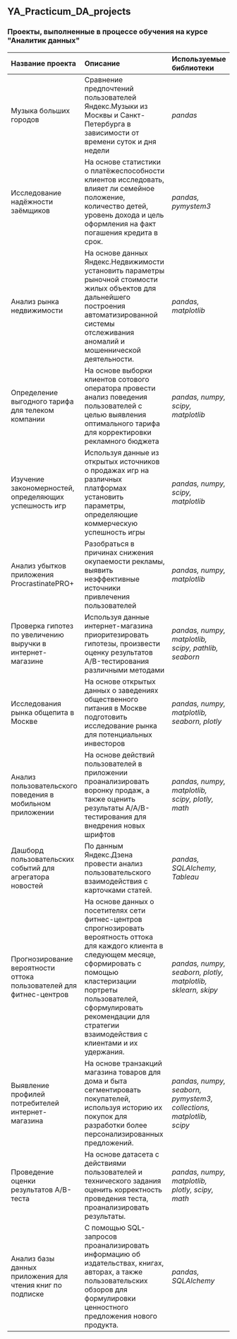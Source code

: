 ## YA_Practicum_DA_projects

### Проекты, выполненные в процессе обучения на курсе "Аналитик данных" 

| Название проекта | Описание | Используемые библиотеки |
| :---------------------- | :---------------------- | :---------------------- |
|  Музыка больших городов| Сравнение предпочтений пользователей Яндекс.Музыки из Москвы и Санкт-Петербурга в зависимости от времени суток и дня недели | *pandas*|
| Исследование надёжности заёмщиков |На основе статистики о платёжеспособности клиентов исследовать, влияет ли семейное положение, количество детей, уровень дохода и цель оформления на факт погашения кредита в срок. | *pandas, pymystem3* |
| Анализ рынка недвижимости| На основе данных Яндекс.Недвижимости установить параметры рыночной стоимости жилых объектов для дальнейшего построения автоматизированной системы отслеживания аномалий и мошеннической деятельности.  | *pandas, matplotlib*|
|Определение выгодного тарифа для телеком компании| На основе выборки клиентов сотового оператора провести анализ поведения пользователей с целью выявления оптимального тарифа для корректировки рекламного бюджета | *pandas, numpy, scipy, matplotlib* |
| Изучение закономерностей, определяющих успешность игр| Используя данные из открытых источников о продажах игр на различных платформах установить параметры, определяющие коммерческую успешность игры| *pandas, numpy, scipy, matplotlib* |
|Анализ убытков приложения ProcrastinatePRO+ | Разобраться в причинах снижения окупаемости рекламы, выявить неэффективные источники привлечения пользователей | *pandas, numpy, matplotlib* |
|Проверка гипотез по увеличению выручки в интернет-магазине |Используя данные интернет-магазина приоритезировать гипотезы, произвести оценку результатов A/B-тестирования различными методами| *pandas, numpy, matplotlib, scipy, pathlib, seaborn* |
|Исследования рынка общепита в Москве | На основе открытых данных о заведениях общественного питания в Москве подготовить исследование рынка для потенциальных инвесторов | *pandas, numpy, matplotlib, seaborn, plotly* |
|Анализ пользовательского поведения в мобильном приложении| На основе действий пользователей в приложении проанализировать воронку продаж, а также оценить результаты A/A/B-тестирования для внедрения новых шрифтов | *pandas, numpy, matplotlib, scipy, plotly, math* |
|Дашборд пользовательских событий для агрегатора новостей| По данным Яндекс.Дзена провести анализ пользовательского взаимодействия с карточками статей. | *pandas, SQLAlchemy, Tableau* |
|Прогнозирование вероятности оттока пользователей для фитнес-центров |На основе данных о посетителях сети фитнес-центров спрогнозировать вероятность оттока для каждого клиента в следующем месяце, сформировать с помощью кластеризации портреты пользователей, сформулировать рекомендации для стратегии взаимодействия с клиентами и их удержания. |*pandas, numpy, seaborn, plotly, matplotlib, sklearn, skipy* |
|Выявление профилей потребителей интернет-магазина| На основе транзакций магазина товаров для дома и быта сегментировать покупателей, используя историю их покупок для разработки более персонализированных предложений. | *pandas, numpy, seaborn, pymystem3, collections, matplotlib, scipy* |
|Проведение оценки результатов A/B-теста| На основе датасета с действиями пользователей и технического задания оценить корректность проведения теста, проанализировать результаты. | *pandas, numpy, matplotlib, plotly, scipy, math* |
|Анализ базы данных приложения для чтения книг по подписке | С помощью SQL-запросов проанализировать информацию об издательствах, книгах,  авторах, а также пользовательских обзоров для формулировки ценностного предложения нового продукта. | *pandas, SQLAlchemy* |
